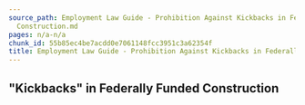 ```yaml
---
source_path: Employment Law Guide - Prohibition Against Kickbacks in Federally Funded
  Construction.md
pages: n/a-n/a
chunk_id: 55b85ec4be7acdd0e7061148fcc3951c3a62354f
title: Employment Law Guide - Prohibition Against Kickbacks in Federally Funded Construction
---
```

## "Kickbacks" in Federally Funded Construction
